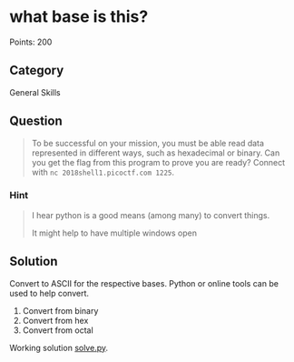 # what base is this?
Points: 200

## Category
General Skills

## Question
>To be successful on your mission, you must be able read data represented in different ways, such as hexadecimal or binary. Can you get the flag from this program to prove you are ready? Connect with `nc 2018shell1.picoctf.com 1225`. 

### Hint
>I hear python is a good means (among many) to convert things.
>
>It might help to have multiple windows open

## Solution
Convert to ASCII for the respective bases. Python or online tools can be used to help convert.

1. Convert from binary
2. Convert from hex
3. Convert from octal

Working solution [solve.py](solution/solve.py).

